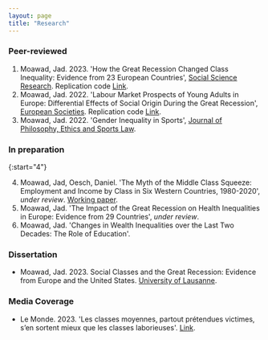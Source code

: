 ```yaml
---
layout: page
title: "Research"
---
```


### Peer-reviewed
1. Moawad, Jad. 2023. 'How the Great Recession Changed Class Inequality: Evidence from 23 European Countries', [Social Science Research](https://doi.org/10.1016/j.ssresearch.2022.102829). Replication code [Link](https://github.com/jad-moawad/How-the-Great-Recession-Changed-Class-Inequality-Evidence-from-23-European-Countries).
2. Moawad, Jad. 2022. 'Labour Market Prospects of Young Adults in Europe: Differential Effects of Social Origin During the Great Recession', [European Societies](https://doi.org/10.1080/14616696.2022.2043409). Replication code [Link](https://github.com/jad-moawad/Labour-Market-Prospects-of-Young-Adults-in-Europe).
3. Moawad, Jad. 2022. 'Gender Inequality in Sports', [Journal of Philosophy, Ethics and Sports Law](https://scholar.google.com/citations?view_op=view_citation&hl=en&user=nyE6-5MAAAAJ&citation_for_view=nyE6-5MAAAAJ:WF5omc3nYNoC).

### In preparation

{:start="4"}
    
4. Moawad, Jad, Oesch, Daniel. 'The Myth of the Middle Class Squeeze: Employment and Income by Class in Six Western Countries, 1980-2020', *under review*. [Working paper](https://joint-research-centre.ec.europa.eu/system/files/2023-04/JRC131515_Myth_of_middle_class_squeeze.pdf).
5. Moawad, Jad. 'The Impact of the Great Recession on Health Inequalities in Europe: Evidence from 29 Countries', *under review*.
6. Moawad, Jad. 'Changes in Wealth Inequalities over the Last Two Decades: The Role of Education'.  

   
### Dissertation

- Moawad, Jad. 2023. Social Classes and the Great Recession: Evidence from Europe and the United States. [University of Lausanne](https://serval.unil.ch/resource/serval:BIB_F2CCAF5D9099.P001/REF).
  

### Media Coverage

- Le Monde. 2023. 'Les classes moyennes, partout prétendues victimes, s’en sortent mieux que les classes laborieuses'. [Link](https://www.lemonde.fr/idees/article/2023/06/21/les-classes-moyennes-partout-pretendues-victimes-s-en-sortent-mieux-que-les-classes-laborieuses_6178624_3232.html).
